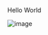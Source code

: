 Hello World

![image](https://github.com/user-attachments/assets/749b9861-4586-4dc6-a4dc-b050856d2853)

